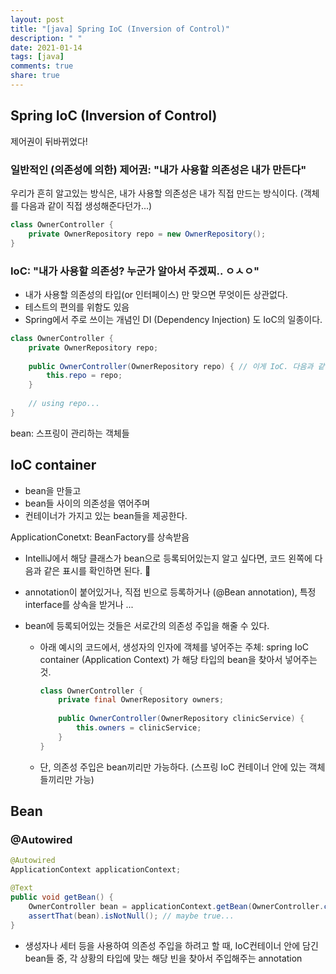 ```yaml
---
layout: post
title: "[java] Spring IoC (Inversion of Control)"
description: " "
date: 2021-01-14
tags: [java]
comments: true
share: true
---
```


## Spring IoC (Inversion of Control)

제어권이 뒤바뀌었다!

### 일반적인 (의존성에 의한) 제어권: "내가 사용할 의존성은 내가 만든다"

우리가 흔히 알고있는 방식은, 내가 사용할 의존성은 내가 직접 만드는 방식이다. (객체를 다음과 같이 직접 생성해준다던가...)

```java
class OwnerController {
	private OwnerRepository repo = new OwnerRepository();
}
```



### IoC: "내가 사용할 의존성? 누군가 알아서 주겠찌.. ㅇㅅㅇ"

- 내가 사용할 의존성의 타입(or 인터페이스) 만 맞으면 무엇이든 상관없다.
- 테스트의 편의를 위함도 있음
- Spring에서 주로 쓰이는 개념인 DI (Dependency Injection) 도 IoC의 일종이다.

```java
class OwnerController {
	private OwnerRepository repo;
	
	public OwnerController(OwnerRepository repo) { // 이게 IoC. 다음과 같이 외부에서 인자로 받는다.
		this.repo = repo;	
	}
	
	// using repo...
}
```



bean: 스프링이 관리하는 객체들



## IoC container

- bean을 만들고
- bean들 사이의 의존성을 엮어주며
- 컨테이너가 가지고 있는 bean들을 제공한다.

ApplicationConetxt: BeanFactory를 상속받음

- IntelliJ에서 해당 클래스가 bean으로 등록되어있는지 알고 싶다면, 코드 왼쪽에 다음과 같은 표시를 확인하면 된다. :eyes:
- annotation이 붙어있거나, 직접 빈으로 등록하거나 (@Bean annotation), 특정 interface를 상속을 받거나 ...

- bean에 등록되어있는 것들은 서로간의 의존성 주입을 해줄 수 있다.

  - 아래 예시의 코드에서, 생성자의 인자에 객체를 넣어주는 주체: spring IoC container (Application Context) 가 해당 타입의 bean을 찾아서 넣어주는 것.

    ```java
    class OwnerController {
    	private final OwnerRepository owners;
    	
    	public OwnerController(OwnerRepository clinicService) {
    		this.owners = clinicService;
    	}
    }
    ```

  - 단, 의존성 주입은 bean끼리만 가능하다. (스프링 IoC 컨테이너 안에 있는 객체들끼리만 가능)



## Bean





### @Autowired

```java
@Autowired
ApplicationContext applicationContext;

@Text
public void getBean() {
	OwnerController bean = applicationContext.getBean(OwnerController.class);
	assertThat(bean).isNotNull(); // maybe true...
}
```

- 생성자나 세터 등을 사용하여 의존성 주입을 하려고 할 때, IoC컨테이너 안에 담긴 bean들 중, 각 상황의 타입에 맞는 해당 빈을 찾아서 주입해주는 annotation

  

